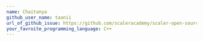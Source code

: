 ```yaml
---
name: Chaitanya
github_user_name: taanii
url_of_github_issue: https://github.com/scaleracademy/scaler-open-source-september-challenge/issues/138
your_favroite_programming_language: C++
---
```

